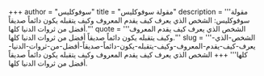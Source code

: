 +++
author = "سوفوكليس"
title = "مقولة سوفوكليس"
description = '''مقولة سوفوكليس: الشخص الذي يعرف كيف يقدم المعروف وكيف يتقبله يكون دائماً صديقاً أفضل من ثروات الدنيا كلها.'''
quote = '''الشخص الذي يعرف كيف يقدم المعروف وكيف يتقبله يكون دائماً صديقاً أفضل من ثروات الدنيا كلها.'''
slug = '''الشخص-الذي-يعرف-كيف-يقدم-المعروف-وكيف-يتقبله-يكون-دائماً-صديقاً-أفضل-من-ثروات-الدنيا-كلها'''
+++
الشخص الذي يعرف كيف يقدم المعروف وكيف يتقبله يكون دائماً صديقاً أفضل من ثروات الدنيا كلها.
